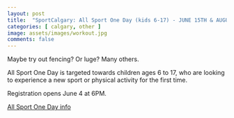 ```yaml
---
layout: post
title:  "SportCalgary: All Sport One Day (kids 6-17) - JUNE 15TH & AUGUST 17TH, 2024. Registration opens June 4 at 6PM"
categories: [ calgary, other ]
image: assets/images/workout.jpg
comments: false
---
```


Maybe try out fencing?  Or luge?  Many others.

All Sport One Day is targeted towards children ages 6 to 17, who are looking to experience a new sport or physical activity for the first time.

Registration opens June 4 at 6PM.

[All Sport One Day info](https://sportcalgary.ca/all-sport-one-day)

